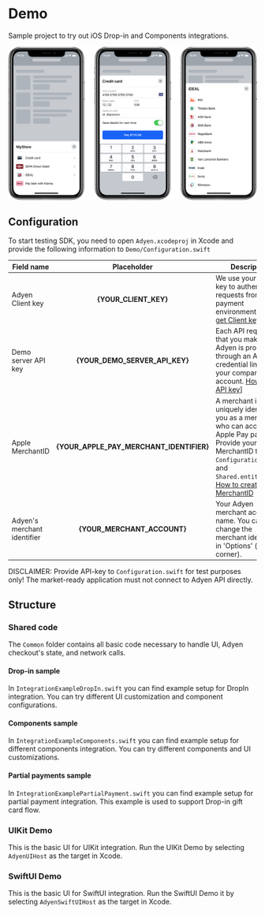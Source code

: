 # Demo

Sample project to try out iOS Drop-in and Components integrations.

![DropIn preview](Screenshots/dropin-ios.jpg)

## Configuration

To start testing SDK, you need to open `Adyen.xcodeproj` in Xcode and provide the following information to `Demo/Configuration.swift`

| Field name | Placeholder | Description |
| ------------- |:-------------:| ----- |
| Adyen Client key| **{YOUR_CLIENT_KEY}** | We use your client key to authenticate requests from your payment environment. [How to get Client key](https://docs.adyen.com/development-resources/client-side-authentication#get-your-client-key) |
| Demo server API key | **{YOUR_DEMO_SERVER_API_KEY}** | Each API request that you make to Adyen is processed through an API credential linked to your company account. [How to get API key](https://docs.adyen.com/development-resources/api-credentials#generate-api-key)] |
| Apple MerchantID | **{YOUR_APPLE_PAY_MERCHANT_IDENTIFIER}** | A merchant identifier uniquely identifies you as a merchant who can accept Apple Pay payments. Provide your Apple MerchantID to `Configuration.swift` and `Shared.entitlements`. [How to create MerchantID](https://docs.adyen.com/payment-methods/apple-pay/enable-apple-pay#create-merchant-identifier) |
| Adyen's merchant identifier | **{YOUR_MERCHANT_ACCOUNT}**  | Your Adyen merchant account name. You can also change the merchant identifier in 'Options' (top right corner). |


DISCLAIMER:
Provide API-key to `Configuration.swift` for test purposes only!
The market-ready application must not connect to Adyen API directly.

## Structure

### Shared code

The `Common` folder contains all basic code necessary to handle UI, Adyen checkout's state, and network calls.

#### Drop-in sample

In `IntegrationExampleDropIn.swift` you can find example setup for DropIn integration.
You can try different UI customization and component configurations.

#### Components sample

In `IntegrationExampleComponents.swift` you can find example setup for different components integration.
You can try different components and UI customizations.

#### Partial payments sample

In `IntegrationExamplePartialPayment.swift` you can find example setup for partial payment integration.
This example is used to support Drop-in gift card flow.

### UIKit Demo

This is the basic UI for UIKit integration.
Run the UIKit Demo by selecting `AdyenUIHost` as the target in Xcode.

### SwiftUI Demo

This is the basic UI for SwiftUI integration.
Run the SwiftUI Demo it by selecting `AdyenSwiftUIHost` as the target in Xcode.
